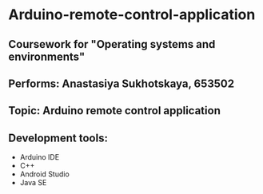# Arduino-remote-control-application
## Coursework for "Operating systems and environments"
## Performs: Anastasiya Sukhotskaya, 653502
## Topic: Arduino remote control application

## Development tools:
* Arduino IDE
* C++
* Android Studio
* Java SE
